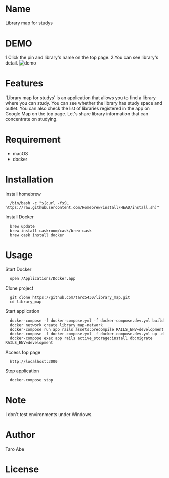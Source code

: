 # Name
Library map for studys

# DEMO
1.Click the pin and library's name on the top page.
2.You can see library's detail.
![demo](https://user-images.githubusercontent.com/83792679/139199193-59866df2-dde8-4ab1-b570-ba695828ebdc.gif)

# Features
'Library map for studys' is an application that allows you to find a library where you can study.
You can see whether the library has study space and outlet.
You can also check the list of libraries registered in the app on Google Map on the top page.
Let's share library information that can concentrate on studying.

# Requirement
* macOS
* docker

# Installation
Install homebrew
```
  /bin/bash -c "$(curl -fsSL https://raw.githubusercontent.com/Homebrew/install/HEAD/install.sh)"
```
Install Docker
```
  brew update
  brew install caskroom/cask/brew-cask
  brew cask install docker
```

# Usage
Start Docker
```
  open /Applications/Docker.app
```
Clone project
```
  git clone https://github.com/taro5430/library_map.git
  cd library_map
```
Start application
```
  docker-compose -f docker-compose.yml -f docker-compose.dev.yml build
  docker network create library_map-network
  docker-compose run app rails assets:precompile RAILS_ENV=development
  docker-compose -f docker-compose.yml -f docker-compose.dev.yml up -d
  docker-compose exec app rails active_storage:install db:migrate RAILS_ENV=development
```
Access top page
```
  http://localhost:3000
```
Stop application
```
  docker-compose stop
```

# Note
I don't test environments under Windows.

# Author
Taro Abe

# License
